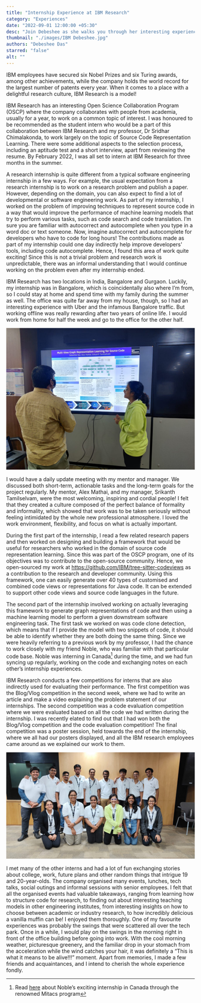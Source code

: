 ```yaml
---
title: "Internship Experience at IBM Research"
category: "Experiences"
date: "2022-09-01 12:00:00 +05:30"
desc: "Join Debeshee as she walks you through her interesting experience with open-source, software engineering research, playground swings, graphs, Bangalore traffic and unlimited pizza, at IBM Research!"
thumbnail: "./images/IBM Debeshee.jpg"
authors: "Debeshee Das"
starred: "false"
alt: ""
---
```

 
IBM employees have secured six Nobel Prizes and six Turing awards, among other achievements, while the company holds the world record for the largest number of patents every year. When it comes to a place with a delightful research culture, IBM Research is a model!
 
IBM Research has an interesting Open Science Collaboration Program (OSCP) where the company collaborates with people from academia, usually for a year, to work on a common topic of interest. I was honoured to be recommended as the student intern who would be a part of this collaboration between IBM Research and my professor, Dr Sridhar Chimalakonda, to work largely on the topic of Source Code Representation Learning. There were some additional aspects to the selection process, including an aptitude test and a short interview, apart from reviewing the resume. By February 2022, I was all set to intern at IBM Research for three months in the summer.
 
A research internship is quite different from a typical software engineering internship in a few ways. For example, the usual expectation from a research internship is to work on a research problem and publish a paper. However, depending on the domain, you can also expect to find a lot of developmental or software engineering work. As part of my internship, I worked on the problem of improving techniques to represent source code in a way that would improve the performance of machine learning models that try to perform various tasks, such as code search and code translation. I’m sure you are familiar with autocorrect and autocomplete when you type in a word doc or text someone. Now, imagine autocorrect and autocomplete for developers who have to code for long hours! The contributions made as part of my internship could one day indirectly help improve developers' tools, including code autocomplete. Hence, I found this area of work quite exciting! Since this is not a trivial problem and research work is unpredictable, there was an informal understanding that I would continue working on the problem even after my internship ended.

IBM Research has two locations in India, Bangalore and Gurgaon. Luckily, my internship was in Bangalore, which is coincidentally also where I’m from, so I could stay at home and spend time with my family during the summer as well. The office was quite far away from my house, though, so I had an interesting experience with Uber and the infamous Bangalore traffic. But working offline was really rewarding after two years of online life. I would work from home for half the week and go to the office for the other half.

![image](./images/within_articles/Debeshee-IBM.jpeg)

I would have a daily update meeting with my mentor and manager. We discussed both short-term, actionable tasks and the long-term goals for the project regularly. My mentor, Alex Mathai, and my manager, Srikanth Tamilselvam, were the most welcoming, inspiring and cordial people! I felt that they created a culture composed of the perfect balance of formality and informality, which showed that work was to be taken seriously without feeling intimidated by the whole new professional atmosphere. I loved the work environment, flexibility, and focus on what is actually important.
 
During the first part of the internship, I read a few related research papers and then worked on designing and building a framework that would be useful for researchers who worked in the domain of source code representation learning. Since this was part of the OSCP program, one of its objectives was to contribute to the open-source community. Hence, we open-sourced my work at https://github.com/IBM/tree-sitter-codeviews as a contribution to the research and developer community. Using this framework, one can easily generate over 40 types of customised and combined code views or representations for Java code. It can be extended to support other code views and source code languages in the future.
 
The second part of the internship involved working on actually leveraging this framework to generate graph representations of code and then using a machine learning model to perform a given downstream software engineering task. The first task we worked on was code clone detection, which means that if I provide the model with two snippets of code, it should be able to identify whether they are both doing the same thing. Since we were heavily referring to a previous work by my professor, I had the chance to work closely with my friend Noble, who was familiar with that particular code base. Noble was interning in Canada[^1] during the time, and we had fun syncing up regularly, working on the code and exchanging notes on each other’s internship experiences.
 
IBM Research conducts a few competitions for interns that are also indirectly used for evaluating their performance. The first competition was the Blog/Vlog competition in the second week, where we had to write an article and make a video explaining the problem statement of our internships. The second competition was a code evaluation competition where we were evaluated based on all the code we had written during the internship. I was recently elated to find out that I had won both the Blog/Vlog competition and the code evaluation competition! The final competition was a poster session, held towards the end of the internship, where we all had our posters displayed, and all the IBM research employees came around as we explained our work to them.

![image](./images/within_articles/debeshee-IBM2.jpeg)

I met many of the other interns and had a lot of fun exchanging stories about college, work, future plans and other random things that intrigue 19 and 20-year-olds. The company organised many events, lunches, tech talks, social outings and informal sessions with senior employees. I felt that all the organised events had valuable takeaways, ranging from learning how to structure code for research, to finding out about interesting teaching models in other engineering institutes, from interesting insights on how to choose between academic or industry research, to how incredibly delicious a vanilla muffin can be! I enjoyed them thoroughly. One of my favourite experiences was probably the swings that were scattered all over the tech park. Once in a while, I would play on the swings in the morning right in front of the office building before going into work. With the cool morning weather, picturesque greenery, and the familiar drop in your stomach from the acceleration while the wind catches your hair, it was definitely a “This is what it means to be alive!!!” moment. Apart from memories, I made a few friends and acquaintances, and I intend to cherish the whole experience fondly.

[^1]: Read [here](https://udaaniitt.web.app/editions/2022_June/saba/) about Noble’s exciting internship in Canada through the renowned Mitacs program

